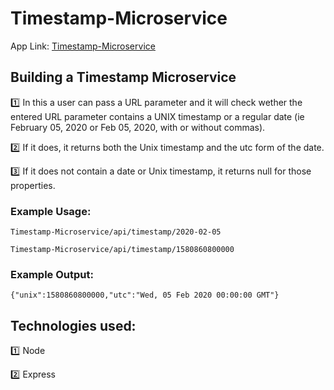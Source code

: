 # Timestamp-Microservice

App Link: [Timestamp-Microservice](https://timestamp-microservice7.herokuapp.com/)

## Building a Timestamp Microservice

:one: In this a user can pass a URL parameter and it will check wether the entered URL parameter contains a UNIX timestamp or a regular date (ie February 05, 2020 or Feb 05, 2020, with or without commas).

:two: If it does, it returns both the Unix timestamp and the utc form of the date.

:three: If it does not contain a date or Unix timestamp, it returns null for those properties.

### Example Usage:

`Timestamp-Microservice/api/timestamp/2020-02-05`

`Timestamp-Microservice/api/timestamp/1580860800000`


### Example Output:

`{"unix":1580860800000,"utc":"Wed, 05 Feb 2020 00:00:00 GMT"}`

## Technologies used:

:one: Node

:two: Express
